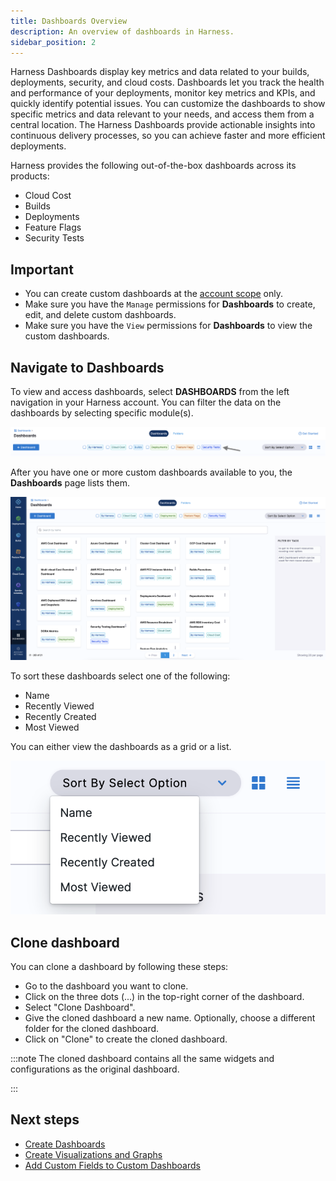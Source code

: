 ```yaml
---
title: Dashboards Overview
description: An overview of dashboards in Harness.
sidebar_position: 2
---
```


Harness Dashboards display key metrics and data related to your builds, deployments, security, and cloud costs. Dashboards let you track the health and performance of your deployments, monitor key metrics and KPIs, and quickly identify potential issues. You can customize the dashboards to show specific metrics and data relevant to your needs, and access them from a central location. The Harness Dashboards provide actionable insights into continuous delivery processes, so you can achieve faster and more efficient deployments.

Harness provides the following out-of-the-box dashboards across its products:

- Cloud Cost
- Builds 
- Deployments
- Feature Flags
- Security Tests

## Important

- You can create custom dashboards at the [account scope](../4_Role-Based-Access-Control/1-rbac-in-harness.md#rbac-scope) only.
- Make sure you have the `Manage` permissions for **Dashboards** to create, edit, and delete custom dashboards.
- Make sure you have the `View` permissions for **Dashboards** to view the custom dashboards.

## Navigate to Dashboards

To view and access dashboards, select **DASHBOARDS** from the left navigation in your Harness account.
You can filter the data on the dashboards by selecting specific module(s).

![](./static/filter-dashboard-data.png)

After you have one or more custom dashboards available to you, the **Dashboards** page lists them.

![](./static/dashboards-overview.png)

To sort these dashboards select one of the following: 
 - Name
 - Recently Viewed
 - Recently Created
 - Most Viewed

You can either view the dashboards as a grid or a list.

![](./static/dashboard-view-options.png)

## Clone dashboard

You can clone a dashboard by following these steps:

- Go to the dashboard you want to clone.
- Click on the three dots (...) in the top-right corner of the dashboard.
- Select "Clone Dashboard".
- Give the cloned dashboard a new name.
  Optionally, choose a different folder for the cloned dashboard.
- Click on "Clone" to create the cloned dashboard.
 
:::note
The cloned dashboard contains all the same widgets and configurations as the original dashboard.

:::

## Next steps
- [Create Dashboards](./create-dashboards.md)
- [Create Visualizations and Graphs](./create-visualizations-and-graphs.md)
- [Add Custom Fields to Custom Dashboards](./add-custom-fields.md)

